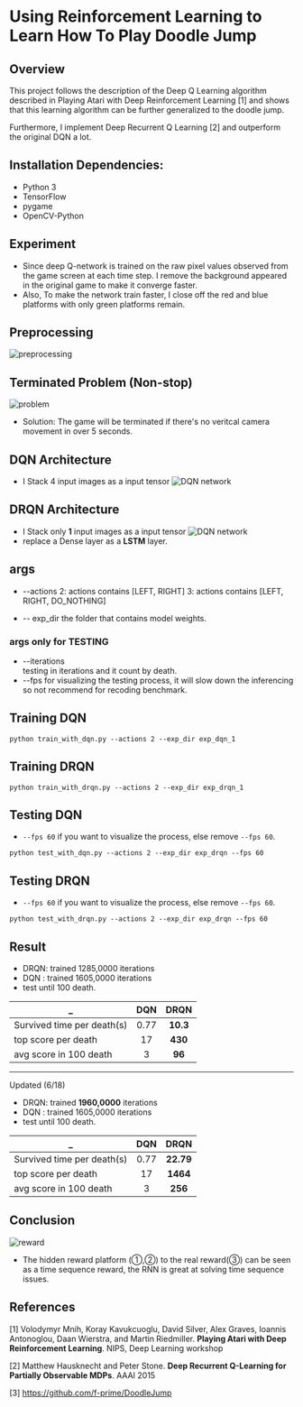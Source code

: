 # Using Reinforcement Learning to Learn How To Play Doodle Jump

## Overview
This project follows the description of the Deep Q Learning algorithm described in Playing Atari with Deep Reinforcement Learning [1] and shows that this learning algorithm can be further generalized to the doodle jump.

Furthermore, I implement Deep Recurrent Q Learning [2] and outperform the original DQN a lot.  
## Installation Dependencies:
* Python 3
* TensorFlow 
* pygame
* OpenCV-Python
## Experiment
* Since deep Q-network is trained on the raw pixel values observed from the game screen at each time step. I remove the background appeared in the original game to make it converge faster.
* Also, To make the network train faster, I close off the red and blue platforms with only green platforms remain.

## Preprocessing

![preprocessing](https://github.com/hsuRush/DeepDoodleJump/blob/master/readme_images/preprocessing.png?raw=true)

## Terminated Problem (Non-stop)
![problem](https://github.com/hsuRush/DeepDoodleJump/blob/master/readme_images/problem.gif?raw=true)
* Solution: The game will be terminated if there's no veritcal camera movement in over 5 seconds.

## DQN Architecture
* I Stack 4 input images as a input tensor
![DQN network](https://github.com/hsuRush/DeepDoodleJump/blob/master/readme_images/DQN_network.png?raw=true)
## DRQN Architecture
* I Stack only **1** input images as a input tensor
![DQN network](https://github.com/hsuRush/DeepDoodleJump/blob/master/readme_images/DRQN_network.png?raw=true)
* replace a Dense layer as a **LSTM** layer.

## args
* -\-actions 
    2: actions contains [LEFT, RIGHT] 
    3: actions contains [LEFT, RIGHT, DO_NOTHING]

* -\- exp_dir
    the folder that contains model weights.
    
### args only for TESTING
* -\-iterations  
        testing in iterations and it count by death.
* -\-fps
        for visualizing the testing process, it will slow down the inferencing so not recommend for recoding benchmark.
        
## Training DQN
```shell
python train_with_dqn.py --actions 2 --exp_dir exp_dqn_1
```

## Training DRQN
```shell
python train_with_drqn.py --actions 2 --exp_dir exp_drqn_1
```

## Testing DQN
* `--fps 60` if you want to visualize the process, else remove `--fps 60`.
```shell
python test_with_dqn.py --actions 2 --exp_dir exp_drqn --fps 60
```

## Testing DRQN
* `--fps 60` if you want to visualize the process, else remove `--fps 60`.
```shell
python test_with_drqn.py --actions 2 --exp_dir exp_drqn --fps 60
```

## Result
* DRQN: trained 1285,0000 iterations
* DQN : trained 1605,0000 iterations
* test until 100 death.

_                         | DQN            | DRQN
--------                  | :-----------:  | :-----------: 
Survived time per death(s)|0.77            |**10.3**
top score per death       |17              |**430**
avg score in 100 death    |3               |**96**

-------------

Updated (6/18)

* DRQN: trained **1960,0000** iterations
* DQN : trained 1605,0000 iterations
* test until 100 death.

_                         | DQN            | DRQN
--------                  | :-----------:  | :-----------: 
Survived time per death(s)|0.77            |**22.79**
top score per death       |17              |**1464**
avg score in 100 death    |3               |**256**
## Conclusion

![reward](https://github.com/hsuRush/DeepDoodleJump/blob/master/readme_images/reward.png?raw=true)
* The hidden reward platform (①,②) to the real reward(③) can be seen as a time sequence reward, the RNN is great at solving time sequence issues.
## References
[1] Volodymyr Mnih, Koray Kavukcuoglu, David Silver, Alex Graves, Ioannis Antonoglou, Daan Wierstra, and Martin Riedmiller. **Playing Atari with Deep Reinforcement Learning**. NIPS, Deep Learning workshop

[2] Matthew Hausknecht and Peter Stone. **Deep Recurrent Q-Learning for Partially Observable MDPs**. AAAI 2015

[3] https://github.com/f-prime/DoodleJump
